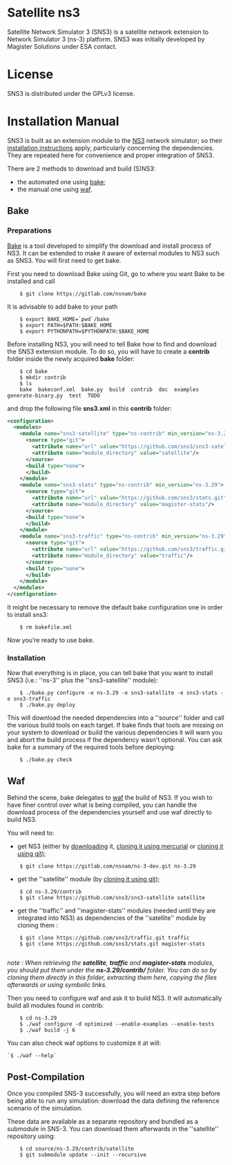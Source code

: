 # Satellite ns3

Satellite Network Simulator 3 (SNS3) is a satellite network extension to Network Simulator 3 (ns-3) platform.
SNS3 was initially developed by Magister Solutions under ESA contact.

# License

SNS3 is distributed under the GPLv3 license.

# Installation Manual

SNS3 is built as an extension module to the [NS3](https://www.nsnam.org/) network simulator; so their [installation instructions](https://www.nsnam.org/docs/release/3.29/tutorial/html/getting-started.html) apply, particularly concerning the dependencies. They are repeated here for convenience and proper integration of SNS3.

There are 2 methods to download and build (S)NS3:

*  the automated one using [bake](#bake);
*  the manual one using [waf](#waf).

## Bake

### Preparations


[Bake](http://planete.inria.fr/software/bake/index.html) is a tool developed to simplify the download and install process of NS3. It can be extended to make it aware of external modules to NS3 such as SNS3. You will first need to get bake.

First you need to download Bake using Git, go to where you want Bake to be installed and call 

```
	$ git clone https://gitlab.com/nsnam/bake
```

It is advisable to add bake to your path

```
	$ export BAKE_HOME=`pwd`/bake 
	$ export PATH=$PATH:$BAKE_HOME
	$ export PYTHONPATH=$PYTHONPATH:$BAKE_HOME
```

Before installing NS3, you will need to tell Bake how to find and download the SNS3 extension module. To do so, you will have to create a **contrib** folder inside the newly acquired **bake** folder:

```
	$ cd bake
	$ mkdir contrib
	$ ls
	bake  bakeconf.xml  bake.py  build  contrib  doc  examples  generate-binary.py  test  TODO
```


and drop the following file **sns3.xml** in this **contrib** folder:

```xml
<configuration>
  <modules>
    <module name="sns3-satellite" type="ns-contrib" min_version="ns-3.29">
      <source type="git">
        <attribute name="url" value="https://github.com/sns3/sns3-satellite.git"/>
        <attribute name="module_directory" value="satellite"/>
      </source>
      <build type="none">
      </build>
    </module>
    <module name="sns3-stats" type="ns-contrib" min_version="ns-3.29">
      <source type="git">
        <attribute name="url" value="https://github.com/sns3/stats.git"/>
        <attribute name="module_directory" value="magister-stats"/>
      </source>
      <build type="none">
      </build>
    </module>
    <module name="sns3-traffic" type="ns-contrib" min_version="ns-3.29">
      <source type="git">
        <attribute name="url" value="https://github.com/sns3/traffic.git" />
        <attribute name="module_directory" value="traffic"/>
      </source>
      <build type="none">
      </build>
    </module>
  </modules>
</configuration>
```
It might be necessary to remove the default bake configuration one in order to install sns3:
```
	$ rm bakefile.xml
```

Now you’re ready to use bake.

### Installation

Now that everything is in place, you can tell bake that you want to install SNS3 (i.e.: ''ns-3'' plus the ''sns3-satellite'' module):

```
	$ ./bake.py configure -e ns-3.29 -e sns3-satellite -e sns3-stats -e sns3-traffic
	$ ./bake.py deploy
```

This will download the needed dependencies into a ''source'' folder and call the various build tools on each target. 
If bake finds that tools are missing on your system to download or build the various dependencies it will warn you 
and abort the build process if the dependency wasn't optional. You can ask bake for a summary of the required tools before deploying:

```
	$ ./bake.py check
```

## Waf

Behind the scene, bake delegates to [waf](https://waf.io/apidocs/index.html) the build of NS3. If you wish to have finer 
control over what is being compiled, you can handle the download process of the dependencies yourself and use waf directly to build NS3.

You will need to:


*  get NS3 (either by [downloading](https://www.nsnam.org/release/) it, [cloning it using mercurial](http://code.nsnam.org/) or [cloning it using git](https://gitlab.com/nsnam/ns-3-dev.git));
```
    $ git clone https://gitlab.com/nsnam/ns-3-dev.git ns-3.29

```

*  get the ''satellite'' module (by [cloning it using git](https://github.com/sns3/sns3-satellite));
```
    $ cd ns-3.29/contrib
    $ git clone https://github.com/sns3/sns3-satellite satellite

```
*  get the ''traffic'' and ''magister-stats'' modules (needed until they are integrated into NS3) as dependencies of the ''satellite'' module by cloning them :


```
    $ git clone https://github.com/sns3/traffic.git traffic
    $ git clone https://github.com/sns3/stats.git magister-stats
    
```

*note : When retrieving the **satellite**, **traffic** and **magister-stats** modules, you should put 
them under the **ns-3.29/contrib/** folder. You can do so by cloning them directly in this folder, 
extracting them here, copying the files afterwards or using symbolic links.*

Then you need to configure waf and ask it to build NS3. It will automatically build all modules found in contrib:

```
	$ cd ns-3.29
	$ ./waf configure -d optimized --enable-examples --enable-tests
	$ ./waf build -j 6
```
You can also check waf options to customize it at will:


```
`$ ./waf --help`
```

## Post-Compilation

Once you compiled SNS-3 successfully, you will need an extra step before being able to run any simulation: download the data defining the reference scenario of the simulation.

These data are available as a separate repository and bundled as a submodule in SNS-3. You can download them afterwards in the ''satellite'' repository using:

```
	$ cd source/ns-3.29/contrib/satellite
	$ git submodule update --init --recursive
```
